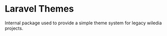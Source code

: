 Laravel Themes
==================
Internal package used to provide a simple theme system for legacy wiledia projects. 